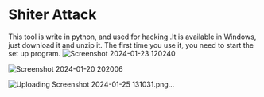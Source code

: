 # Shiter Attack

This tool is write in python, and used for hacking .It is available in Windows, just download it and unzip it. The first time you use it, you need to start the set up program.
![Screenshot 2024-01-23 120240](https://github.com/meta-hyphen123/Shiter-Attack-Tools/assets/136706431/d1d6e3f1-ae78-4c4f-9c00-2a88da45aaf1)

![Screenshot 2024-01-20 202006](https://github.com/meta-hyphen123/Shiter-Attack-Tools/assets/136706431/3c55f6b5-1ff1-40ab-95d3-1c90bb16cc1b)

![Uploading Screenshot 2024-01-25 131031.png…]()



